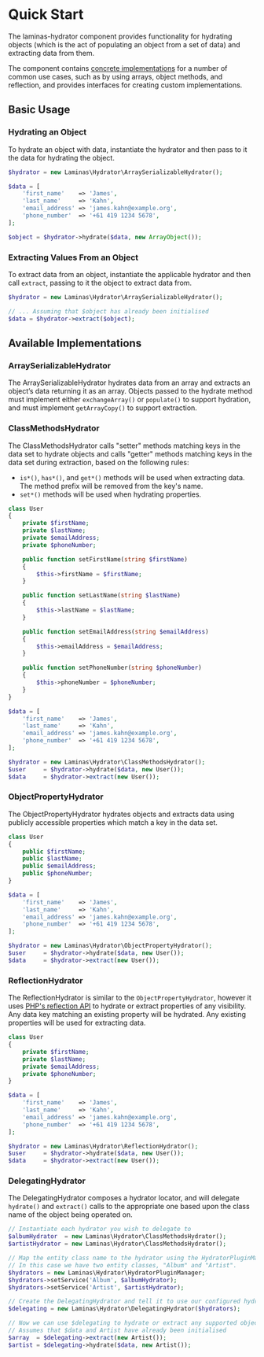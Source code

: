 # Quick Start

The laminas-hydrator component provides functionality for hydrating objects (which is the act of populating an object from a set of data) and extracting data from them.

The component contains [concrete implementations](#available-implementations) for a number of common use cases, such as by using arrays, object methods, and reflection, and provides interfaces for creating custom implementations.

## Basic Usage

### Hydrating an Object

To hydrate an object with data, instantiate the hydrator and then pass to it the data for hydrating the object.

```php
$hydrator = new Laminas\Hydrator\ArraySerializableHydrator();

$data = [
    'first_name'    => 'James',
    'last_name'     => 'Kahn',
    'email_address' => 'james.kahn@example.org',
    'phone_number'  => '+61 419 1234 5678',
];

$object = $hydrator->hydrate($data, new ArrayObject());
```

### Extracting Values From an Object

To extract data from an object, instantiate the applicable hydrator and then call `extract`, passing to it the object to extract data from.

```php
$hydrator = new Laminas\Hydrator\ArraySerializableHydrator();

// ... Assuming that $object has already been initialised
$data = $hydrator->extract($object);
```

## Available Implementations

### ArraySerializableHydrator

The ArraySerializableHydrator hydrates data from an array and extracts an object’s data returning it as an array.
Objects passed to the hydrate method must implement either `exchangeArray()` or `populate()` to support hydration, and must implement `getArrayCopy()` to support extraction.

### ClassMethodsHydrator

The ClassMethodsHydrator calls "setter" methods matching keys in the data set to hydrate objects and calls "getter" methods matching keys in the data set during extraction, based on the following rules:

- `is*()`, `has*()`, and `get*()` methods will be used when extracting data.
  The method prefix will be removed from the key's name.
- `set*()` methods will be used when hydrating properties.

```php
class User
{
    private $firstName;
    private $lastName;
    private $emailAddress;
    private $phoneNumber;

    public function setFirstName(string $firstName)
    {
        $this->firstName = $firstName;
    }

    public function setLastName(string $lastName)
    {
        $this->lastName = $lastName;
    }

    public function setEmailAddress(string $emailAddress)
    {
        $this->emailAddress = $emailAddress;
    }

    public function setPhoneNumber(string $phoneNumber)
    {
        $this->phoneNumber = $phoneNumber;
    }
}

$data = [
    'first_name'    => 'James',
    'last_name'     => 'Kahn',
    'email_address' => 'james.kahn@example.org',
    'phone_number'  => '+61 419 1234 5678',
];

$hydrator = new Laminas\Hydrator\ClassMethodsHydrator();
$user     = $hydrator->hydrate($data, new User());
$data     = $hydrator->extract(new User());
```

### ObjectPropertyHydrator

The ObjectPropertyHydrator hydrates objects and extracts data using publicly accessible properties which match a key in the data set.

```php
class User
{
    public $firstName;
    public $lastName;
    public $emailAddress;
    public $phoneNumber;
}

$data = [
    'first_name'    => 'James',
    'last_name'     => 'Kahn',
    'email_address' => 'james.kahn@example.org',
    'phone_number'  => '+61 419 1234 5678',
];

$hydrator = new Laminas\Hydrator\ObjectPropertyHydrator();
$user     = $hydrator->hydrate($data, new User());
$data     = $hydrator->extract(new User());
```

### ReflectionHydrator

The ReflectionHydrator is similar to the `ObjectPropertyHydrator`, however it uses [PHP's reflection API](http://php.net/manual/en/intro.reflection.php) to hydrate or extract properties of any visibility.
Any data key matching an existing property will be hydrated.
Any existing properties will be used for extracting data.

```php
class User
{
    private $firstName;
    private $lastName;
    private $emailAddress;
    private $phoneNumber;
}

$data = [
    'first_name'    => 'James',
    'last_name'     => 'Kahn',
    'email_address' => 'james.kahn@example.org',
    'phone_number'  => '+61 419 1234 5678',
];

$hydrator = new Laminas\Hydrator\ReflectionHydrator();
$user     = $hydrator->hydrate($data, new User());
$data     = $hydrator->extract(new User());
```

### DelegatingHydrator

The DelegatingHydrator composes a hydrator locator, and will delegate `hydrate()` and `extract()` calls to the appropriate one based upon the class name of the object being operated on.

```php
// Instantiate each hydrator you wish to delegate to
$albumHydrator  = new Laminas\Hydrator\ClassMethodsHydrator();
$artistHydrator = new Laminas\Hydrator\ClassMethodsHydrator();

// Map the entity class name to the hydrator using the HydratorPluginManager.
// In this case we have two entity classes, "Album" and "Artist".
$hydrators = new Laminas\Hydrator\HydratorPluginManager;
$hydrators->setService('Album', $albumHydrator);
$hydrators->setService('Artist', $artistHydrator);

// Create the DelegatingHydrator and tell it to use our configured hydrator locator
$delegating = new Laminas\Hydrator\DelegatingHydrator($hydrators);

// Now we can use $delegating to hydrate or extract any supported object
// Assumes that $data and Artist have already been initialised
$array  = $delegating->extract(new Artist());
$artist = $delegating->hydrate($data, new Artist());
```

